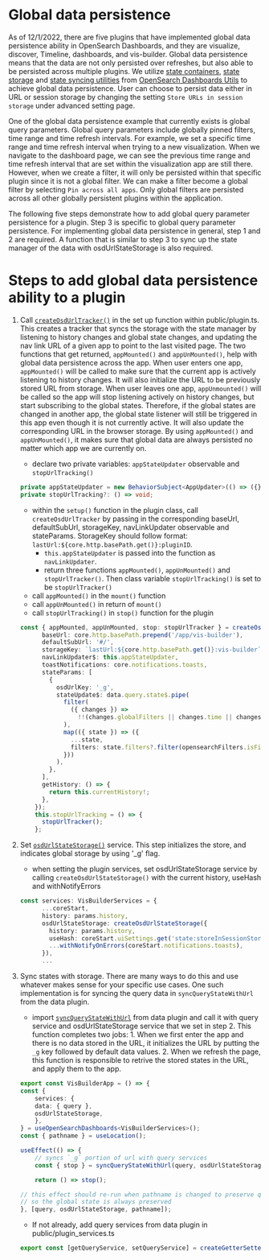 # Global data persistence

As of 12/1/2022, there are five plugins that have implemented global data persistence ability in OpenSearch Dashboards, and they are visualize, discover, Timeline, dashboards, and vis-builder. Global data persistence means that the data are not only persisted over refreshes, but also able to be persisted across multiple plugins. We utilize [state containers](https://github.com/opensearch-project/OpenSearch-Dashboards/tree/main/src/plugins/opensearch_dashboards_utils/docs/state_containers), [state storage](https://github.com/opensearch-project/OpenSearch-Dashboards/tree/main/src/plugins/opensearch_dashboards_utils/docs/state_sync/storages) and [state syncing utilities](https://github.com/opensearch-project/OpenSearch-Dashboards/tree/main/src/plugins/opensearch_dashboards_utils/docs/state_sync) from [OpenSearch Dashboards Utils](https://github.com/opensearch-project/OpenSearch-Dashboards/tree/main/src/plugins/opensearch_dashboards_utils) to achieve global data persistence. User can choose to persist data either in URL or session storage by changing the setting `Store URLs in session storage` under advanced setting page.

One of the global data persistence example that currently exists is global query parameters. Global query parameters include globally pinned filters, time range and time refresh intervals. For example, we set a specific time range and time refresh interval when trying to a new visualization. When we navigate to the dashboard page, we can see the previous time range and time refresh interval that are set within the visualization app are still there. However, when we create a filter, it will only be persisted within that specific plugin since it is not a global filter. We can make a filter become a global filter by selecting `Pin across all apps`. Only global filters are persisted across all other globally persistent plugins within the application. 

The following five steps demonstrate how to add global query parameter persistence for a plugin. Step 3 is specific to global query parameter persistence. For implementing global data persistence in general, step 1 and 2 are required. A function that is similar to step 3 to sync up the state manager of the data with osdUrlStateStorage is also required.

# Steps to add global data persistence ability to a plugin

1. Call [`createOsdUrlTracker()`](https://github.com/opensearch-project/OpenSearch-Dashboards/blob/main/src/plugins/opensearch_dashboards_utils/public/state_management/url/osd_url_tracker.ts) in the set up function within public/plugin.ts. This creates a tracker that syncs the storage with the state manager by listening to history changes and global state changes, and updating the nav link URL of a given app to point to the last visited page. The two functions that get returned, `appMounted()` and `appUnMounted()`, help with global data persistence across the app. When user enters one app, `appMounted()` will be called to make sure that the current app is actively listening to history changes. It will also initialize the URL to be previously stored URL from storage. When user leaves one app, `appUnmounted()` will be called so the app will stop listening actively on history changes, but start subscribing to the global states. Therefore, if the global states are changed in another app, the global state listener will still be triggered in this app even though it is not currently active. It will also update the corresponding URL in the browser storage. By using `appMounted()` and `appUnMounted()`, it makes sure that global data are always persisted no matter which app we are currently on.
    * declare two private variables: `appStateUpdater` observable and `stopUrlTracking()`
    ```ts
    private appStateUpdater = new BehaviorSubject<AppUpdater>(() => ({}));
    private stopUrlTracking?: () => void;
    ```
    * within the `setup()` function in the plugin class, call `createOsdUrlTracker` by passing in the corresponding baseUrl, defaultSubUrl, storageKey, navLinkUpdater observable and stateParams. StorageKey should follow format: `lastUrl:${core.http.basePath.get()}:pluginID`. 
      - `this.appStateUpdater` is passed into the function as `navLinkUpdater`. 
      - return three functions `appMounted()`, `appUnMounted()` and `stopUrlTracker()`. Then class variable `stopUrlTracking()` is set to be `stopUrlTracker()`
    * call `appMounted()` in the `mount()` function
    * call `appUnMounted()` in return of `mount()`
    * call `stopUrlTracking()` in `stop()` function for the plugin

    ```ts
    const { appMounted, appUnMounted, stop: stopUrlTracker } = createOsdUrlTracker({
          baseUrl: core.http.basePath.prepend('/app/vis-builder'),
          defaultSubUrl: '#/',
          storageKey: `lastUrl:${core.http.basePath.get()}:vis-builder`,
          navLinkUpdater$: this.appStateUpdater,
          toastNotifications: core.notifications.toasts,
          stateParams: [
            {
              osdUrlKey: '_g',
              stateUpdate$: data.query.state$.pipe(
                filter(
                  ({ changes }) =>
                    !!(changes.globalFilters || changes.time || changes.refreshInterval)
                ),
                map(({ state }) => ({
                  ...state,
                  filters: state.filters?.filter(opensearchFilters.isFilterPinned),
                }))
              ),
            },
          ],
          getHistory: () => {
            return this.currentHistory!;
          },
        });
        this.stopUrlTracking = () => {
          stopUrlTracker();
        };
    ```

2. Set [`osdUrlStateStorage()`](https://github.com/opensearch-project/OpenSearch-Dashboards/blob/main/src/plugins/opensearch_dashboards_utils/public/state_sync/state_sync_state_storage/create_osd_url_state_storage.ts#L83) service. This step initializes the store, and indicates global storage by using '_g' flag.
    * when setting the plugin services, set osdUrlStateStorage service by calling `createOsdUrlStateStorage()` with the current history, useHash and withNotifyErrors

    ```ts
    const services: VisBuilderServices = {
          ...coreStart,
          history: params.history,
          osdUrlStateStorage: createOsdUrlStateStorage({
            history: params.history,
            useHash: coreStart.uiSettings.get('state:storeInSessionStorage'),
            ...withNotifyOnErrors(coreStart.notifications.toasts),
          }),
          ...

    ```
3. Sync states with storage. There are many ways to do this and use whatever makes sense for your specific use cases. One such implementation is for syncing the query data in `syncQueryStateWithUrl` from the data plugin.
    * import [`syncQueryStateWithUrl`](https://github.com/opensearch-project/OpenSearch-Dashboards/blob/main/src/plugins/data/public/query/state_sync/sync_state_with_url.ts#L48) from data plugin and call it with query service and osdUrlStateStorage service that we set in step 2. This function completes two jobs: 1. When we first enter the app and there is no data stored in the URL, it initializes the URL by putting the `_g` key followed by default data values. 2. When we refresh the page, this function is responsible to retrive the stored states in the URL, and apply them to the app.

    ```ts
    export const VisBuilderApp = () => {
    const {
        services: {
        data: { query },
        osdUrlStateStorage,
        },
    } = useOpenSearchDashboards<VisBuilderServices>();
    const { pathname } = useLocation();

    useEffect(() => {
        // syncs `_g` portion of url with query services
        const { stop } = syncQueryStateWithUrl(query, osdUrlStateStorage);

        return () => stop();

    // this effect should re-run when pathname is changed to preserve querystring part,
    // so the global state is always preserved
    }, [query, osdUrlStateStorage, pathname]);
    ```

    * If not already, add query services from data plugin in public/plugin_services.ts
  
    ```ts
    export const [getQueryService, setQueryService] = createGetterSetter<DataPublicPluginStart['query']>('Query');
    ```
    
